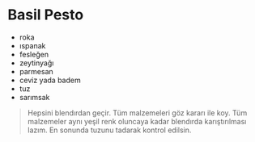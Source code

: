 # Basil Pesto

- roka
- ıspanak 
- fesleğen
- zeytinyağı 
- parmesan
- ceviz yada badem
- tuz
- sarımsak

>Hepsini blendırdan geçir. 
Tüm malzemeleri göz kararı ile koy.
Tüm malzemeler aynı yeşil renk oluncaya kadar blendırda karıştırılması lazım.
En sonunda tuzunu tadarak kontrol edilsin.

